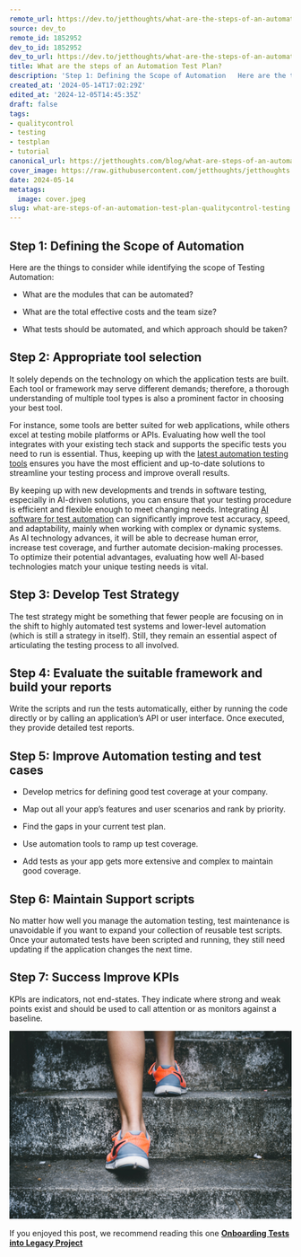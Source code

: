 ```yaml
---
remote_url: https://dev.to/jetthoughts/what-are-the-steps-of-an-automation-test-plan-3l7k
source: dev_to
remote_id: 1852952
dev_to_id: 1852952
dev_to_url: https://dev.to/jetthoughts/what-are-the-steps-of-an-automation-test-plan-3l7k
title: What are the steps of an Automation Test Plan?
description: 'Step 1: Defining the Scope of Automation   Here are the things to consider while identifying...'
created_at: '2024-05-14T17:02:29Z'
edited_at: '2024-12-05T14:45:35Z'
draft: false
tags:
- qualitycontrol
- testing
- testplan
- tutorial
canonical_url: https://jetthoughts.com/blog/what-are-steps-of-an-automation-test-plan-qualitycontrol-testing/
cover_image: https://raw.githubusercontent.com/jetthoughts/jetthoughts.github.io/master/content/blog/what-are-steps-of-an-automation-test-plan-qualitycontrol-testing/cover.jpeg
date: 2024-05-14
metatags:
  image: cover.jpeg
slug: what-are-steps-of-an-automation-test-plan-qualitycontrol-testing
---
```

## Step 1: Defining the Scope of Automation

Here are the things to consider while identifying the scope of Testing Automation:

* What are the modules that can be automated?

* What are the total effective costs and the team size?

* What tests should be automated, and which approach should be taken?

## Step 2: Appropriate tool selection

It solely depends on the technology on which the application tests are built. Each tool or framework may serve different demands; therefore, a thorough understanding of multiple tool types is also a prominent factor in choosing your best tool.

For instance, some tools are better suited for web applications, while others excel at testing mobile platforms or APIs. Evaluating how well the tool integrates with your existing tech stack and supports the specific tests you need to run is essential. Thus, keeping up with the [latest automation testing tools]( https://jetthoughts.com/blog/onboarding-tests-into-legacy-project-testing-startup/) ensures you have the most efficient and up-to-date solutions to streamline your testing process and improve overall results.

By keeping up with new developments and trends in software testing, especially in AI-driven solutions, you can ensure that your testing procedure is efficient and flexible enough to meet changing needs. Integrating [AI software for test automation](https://momentic.ai/) can significantly improve test accuracy, speed, and adaptability, mainly when working with complex or dynamic systems. As AI technology advances, it will be able to decrease human error, increase test coverage, and further automate decision-making processes. To optimize their potential advantages, evaluating how well AI-based technologies match your unique testing needs is vital.

## Step 3: Develop Test Strategy

The test strategy might be something that fewer people are focusing on in the shift to highly automated test systems and lower-level automation (which is still a strategy in itself). Still, they remain an essential aspect of articulating the testing process to all involved.

## Step 4: Evaluate the suitable framework and build your reports

Write the scripts and run the tests automatically, either by running the code directly or by calling an application’s API or user interface. Once executed, they provide detailed test reports.

## Step 5: Improve Automation testing and test cases

* Develop metrics for defining good test coverage at your company.

* Map out all your app’s features and user scenarios and rank by priority.

* Find the gaps in your current test plan.

* Use automation tools to ramp up test coverage.

* Add tests as your app gets more extensive and complex to maintain good coverage.

## Step 6: Maintain Support scripts

No matter how well you manage the automation testing, test maintenance is unavoidable if you want to expand your collection of reusable test scripts. Once your automated tests have been scripted and running, they still need updating if the application changes the next time.

## Step 7: Success Improve KPIs

KPIs are indicators, not end-states. They indicate where strong and weak points exist and should be used to call attention or as monitors against a baseline.

![Photo by [Bruno Nascimento](https://unsplash.com/@bruno_nascimento?utm_source=unsplash&utm_medium=referral&utm_content=creditCopyText) on [Unsplash](https://unsplash.com/s/photos/steps?utm_source=unsplash&utm_medium=referral&utm_content=creditCopyText)](file_0.jpeg)

If you enjoyed this post, we recommend reading this one **[Onboarding Tests into Legacy Project](https://jetthoughts.com/blog/onboarding-tests-into-legacy-project-testing-startup/)**
